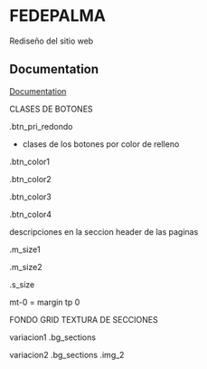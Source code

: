 
# FEDEPALMA

Rediseño del sitio web



## Documentation

[Documentation](https://linktodocumentation)

CLASES DE BOTONES

.btn_pri_redondo

- clases de los botones por color de relleno

.btn_color1

.btn_color2

.btn_color3

.btn_color4


descripciones en la seccion header de las paginas 

.m_size1

.m_size2

.s_size

mt-0  =  margin tp 0

FONDO GRID TEXTURA DE SECCIONES

variacion1
.bg_sections 

variacion2
.bg_sections .img_2